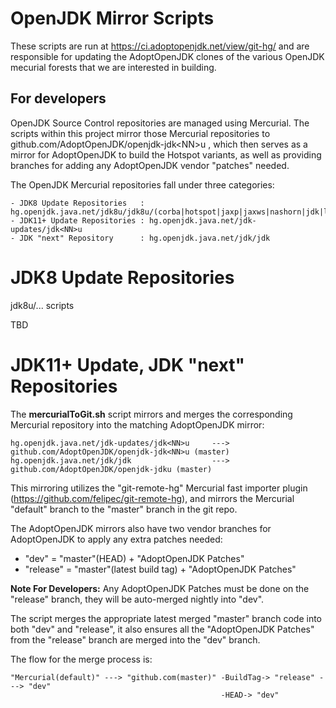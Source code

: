 # OpenJDK Mirror Scripts

These scripts are run at https://ci.adoptopenjdk.net/view/git-hg/ and are responsible for updating the AdoptOpenJDK clones of the various OpenJDK mecurial forests that we are interested in building.

## For developers

OpenJDK Source Control repositories are managed using Mercurial. The scripts within this project mirror those Mercurial repositories
to github.com/AdoptOpenJDK/openjdk-jdk\<NN\>u , which then serves as a mirror for AdoptOpenJDK to build the Hotspot variants, as well as providing branches for adding any AdoptOpenJDK vendor "patches" needed.

The OpenJDK Mercurial repositories fall under three categories:
```
- JDK8 Update Repositories   : hg.openjdk.java.net/jdk8u/jdk8u/(corba|hotspot|jaxp|jaxws|nashorn|jdk|langtools)
- JDK11+ Update Repositories : hg.openjdk.java.net/jdk-updates/jdk<NN>u
- JDK "next" Repository      : hg.openjdk.java.net/jdk/jdk
```

# JDK8 Update Repositories
jdk8u/... scripts

TBD

# JDK11+ Update, JDK "next" Repositories
The **mercurialToGit.sh** script mirrors and merges the corresponding Mercurial repository into the matching AdoptOpenJDK mirror:
```
hg.openjdk.java.net/jdk-updates/jdk<NN>u     --->    github.com/AdoptOpenJDK/openjdk-jdk<NN>u (master)
hg.openjdk.java.net/jdk/jdk                  --->    github.com/AdoptOpenJDK/openjdk-jdku (master)
```
This mirroring utilizes the "git-remote-hg" Mercurial fast importer plugin (https://github.com/felipec/git-remote-hg), and mirrors
the Mercurial "default" branch to the "master" branch in the git repo.

The AdoptOpenJDK mirrors also have two vendor branches for AdoptOpenJDK to apply any extra patches needed:
  - "dev"      = "master"(HEAD) + "AdoptOpenJDK Patches"
  - "release"  = "master"(latest build tag) + "AdoptOpenJDK Patches"

**Note For Developers:** Any AdoptOpenJDK Patches must be done on the "release" branch, they will be auto-merged nightly into "dev".

The script merges the appropriate latest merged "master" branch code into both "dev" and "release", it also ensures all the
"AdoptOpenJDK Patches" from the "release" branch are merged into the "dev" branch.

The flow for the merge process is:
```
"Mercurial(default)" ---> "github.com(master)" -BuildTag-> "release" ---> "dev"
                                               -HEAD-> "dev"
```

